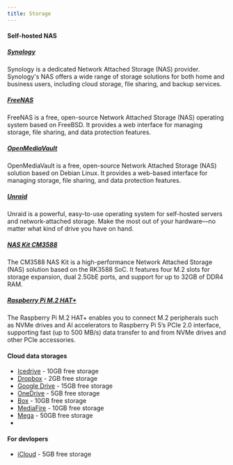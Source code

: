```yaml
---
title: Storage
---
```


#### Self-hosted NAS

##### [Synology](https://www.synology.com/)

Synology is a dedicated Network Attached Storage (NAS) provider. Synology's NAS offers a wide range of storage solutions for both home and business users, including cloud storage, file sharing, and backup services.

##### [FreeNAS](https://www.freenas.org/)

FreeNAS is a free, open-source Network Attached Storage (NAS) operating system based on FreeBSD. It provides a web interface for managing storage, file sharing, and data protection features.

##### [OpenMediaVault](https://www.openmediavault.org/)

OpenMediaVault is a free, open-source Network Attached Storage (NAS) solution based on Debian Linux. It provides a web-based interface for managing storage, file sharing, and data protection features.

##### [Unraid](https://unraid.net/)

Unraid is a powerful, easy-to-use operating system for self-hosted servers and network-attached storage. Make the most out of your hardware—no matter what kind of drive you have on hand.

##### [NAS Kit CM3588](https://www.electronics-lab.com/friendlyelecs-nas-features-rk3588-soc-with-quad-m-2/)

The CM3588 NAS Kit is a high-performance Network Attached Storage (NAS) solution based on 
the RK3588 SoC. It features four M.2 slots for storage expansion, dual 2.5GbE ports, and support for up to 32GB of DDR4 RAM.

##### [Raspberry Pi M.2 HAT+](https://www.raspberrypi.com/products/m2-hat-plus/)

The Raspberry Pi M.2 HAT+ enables you to connect M.2 peripherals such as NVMe drives and 
AI accelerators to Raspberry Pi 5’s PCIe 2.0 interface, supporting fast (up to 500 MB/s) 
data transfer to and from NVMe drives and other PCIe accessories.

#### Cloud data storages

- [Icedrive](https://icedrive.net/) - 10GB free storage
- [Dropbox](https://www.dropbox.com/) - 2GB free storage
- [Google Drive](https://www.google.com/drive/) - 15GB free storage
- [OneDrive](https://onedrive.live.com/) - 5GB free storage
- [Box](https://www.box.com/) - 10GB free storage
- [MediaFire](https://www.mediafire.com/) - 10GB free storage
- [Mega](https://mega.nz/) - 50GB free storage
- 
#### For devlopers

- [iCloud](https://developer.apple.com/icloud/) - 5GB free storage
